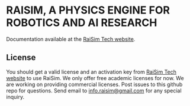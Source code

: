 # RAISIM, A PHYSICS ENGINE FOR ROBOTICS AND AI RESEARCH

Documentation available at the [RaiSim Tech website](www.raisim.com).

## License

You should get a valid license and an activation key from [RaiSim Tech website](www.raisim.com) to use RaiSim.
We only offer free academic licenses for now. We are working on providing commercial licenses.
Post issues to this github repo for questions. 
Send email to info.raisim@gmail.com for any special inquiry.







